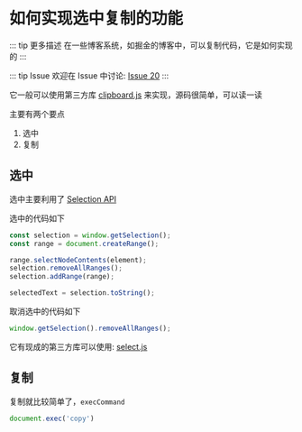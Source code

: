 # 如何实现选中复制的功能

::: tip 更多描述 
 在一些博客系统，如掘金的博客中，可以复制代码，它是如何实现的 
:::

::: tip Issue 
 欢迎在 Issue 中讨论: [Issue 20](https://github.com/shfshanyue/Daily-Question/issues/20) 
:::

它一般可以使用第三方库 [clipboard.js](https://github.com/zenorocha/clipboard.js) 来实现，源码很简单，可以读一读

主要有两个要点

1. 选中
1. 复制

## 选中

选中主要利用了 [Selection API](https://developer.mozilla.org/en-US/docs/Web/API/Selection)

选中的代码如下

``` js
const selection = window.getSelection();
const range = document.createRange();

range.selectNodeContents(element);
selection.removeAllRanges();
selection.addRange(range);

selectedText = selection.toString();
```

取消选中的代码如下

``` js
window.getSelection().removeAllRanges();
```

它有现成的第三方库可以使用: [select.js](https://github.com/zenorocha/select)

## 复制

复制就比较简单了，`execCommand`

``` js
document.exec('copy')
```